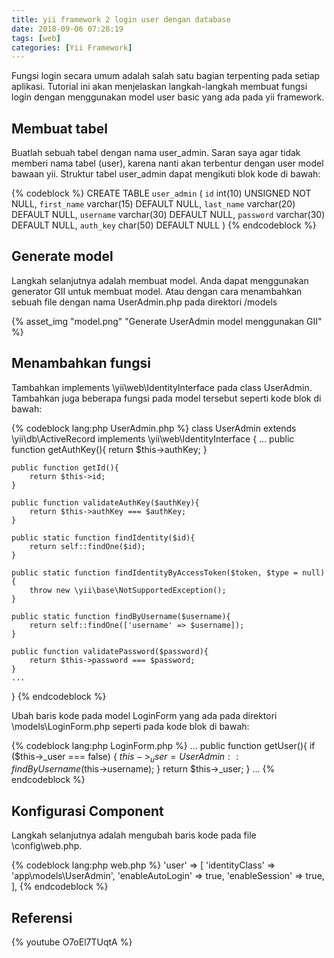```yaml
---
title: yii framework 2 login user dengan database
date: 2018-09-06 07:28:19
tags: [web]
categories: [Yii Framework]
---
```


Fungsi login secara umum adalah salah satu bagian terpenting pada setiap aplikasi. Tutorial ini akan menjelaskan langkah-langkah membuat fungsi login dengan menggunakan model user basic yang ada pada yii framework.

## Membuat tabel
Buatlah sebuah tabel dengan nama user_admin. Saran saya agar tidak memberi nama tabel (user), karena nanti akan terbentur dengan user model bawaan yii. Struktur tabel user_admin dapat mengikuti blok kode di bawah:

{% codeblock %}
CREATE TABLE `user_admin` (
  `id` int(10) UNSIGNED NOT NULL,
  `first_name` varchar(15) DEFAULT NULL,
  `last_name` varchar(20) DEFAULT NULL,
  `username` varchar(30) DEFAULT NULL,
  `password` varchar(30) DEFAULT NULL,
  `auth_key` char(50) DEFAULT NULL
) 
{% endcodeblock %}

<!-- more -->
## Generate model
Langkah selanjutnya adalah membuat model. Anda dapat menggunakan generator GII untuk membuat model. Atau dengan cara menambahkan sebuah file dengan nama UserAdmin.php pada direktori /models

{% asset_img "model.png" "Generate UserAdmin model menggunakan GII" %}

## Menambahkan fungsi
Tambahkan implements \yii\web\IdentityInterface pada class UserAdmin. Tambahkan juga beberapa fungsi pada model tersebut seperti kode blok di bawah:

{% codeblock lang:php UserAdmin.php %}
class UserAdmin extends \yii\db\ActiveRecord implements \yii\web\IdentityInterface
{
    ...
    public function getAuthKey(){
        return $this->authKey;
    }

    public function getId(){
        return $this->id;
    }

    public function validateAuthKey($authKey){
        return $this->authKey === $authKey;
    }

    public static function findIdentity($id){
        return self::findOne($id);
    }

    public static function findIdentityByAccessToken($token, $type = null){
        throw new \yii\base\NotSupportedException();
    }

    public static function findByUsername($username){
        return self::findOne(['username' => $username]);
    }

    public function validatePassword($password){
        return $this->password === $password;
    }
    ...
}
{% endcodeblock %}

Ubah baris kode pada model LoginForm yang ada pada direktori \models\LoginForm.php seperti pada kode blok di bawah:

{% codeblock lang:php LoginForm.php %}
    ...
    public function getUser(){
        if ($this->_user === false) {
            $this->_user = UserAdmin::findByUsername($this->username);
        }
        return $this->_user;
    }
    ...
{% endcodeblock %}

## Konfigurasi Component 

Langkah selanjutnya adalah mengubah baris kode pada file \config\web.php.

{% codeblock lang:php web.php %}
'user' => [
    'identityClass' => 'app\models\UserAdmin',
    'enableAutoLogin' => true,
    'enableSession' => true,
],
{% endcodeblock %}

## Referensi
{% youtube O7oEl7TUqtA %}